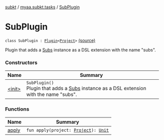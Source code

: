 [subkt](../../index.md) / [myaa.subkt.tasks](../index.md) / [SubPlugin](./index.md)

# SubPlugin

`class SubPlugin : `[`Plugin`](https://docs.gradle.org/current/javadoc/org/gradle/api/Plugin.html)`<`[`Project`](https://docs.gradle.org/current/javadoc/org/gradle/api/Project.html)`>` [(source)](https://github.com/Myaamori/SubKt/blob/master/src/main/kotlin/myaa/subkt/tasks/plugin.kt#L627)

Plugin that adds a [Subs](../-subs/index.md) instance as a DSL extension with the name "subs".

### Constructors

| Name | Summary |
|---|---|
| [&lt;init&gt;](-init-.md) | `SubPlugin()`<br>Plugin that adds a [Subs](../-subs/index.md) instance as a DSL extension with the name "subs". |

### Functions

| Name | Summary |
|---|---|
| [apply](apply.md) | `fun apply(project: `[`Project`](https://docs.gradle.org/current/javadoc/org/gradle/api/Project.html)`): `[`Unit`](https://kotlinlang.org/api/latest/jvm/stdlib/kotlin/-unit/index.html) |
